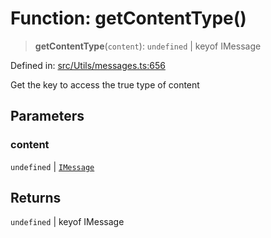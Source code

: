 # Function: getContentType()

> **getContentType**(`content`): `undefined` \| keyof IMessage

Defined in: [src/Utils/messages.ts:656](https://github.com/Fokusdotid/bail/blob/8a30cf93a8ac726f06d1ad6578695812a8253e53/src/Utils/messages.ts#L656)

Get the key to access the true type of content

## Parameters

### content

`undefined` | [`IMessage`](../namespaces/proto/interfaces/IMessage.md)

## Returns

`undefined` \| keyof IMessage
